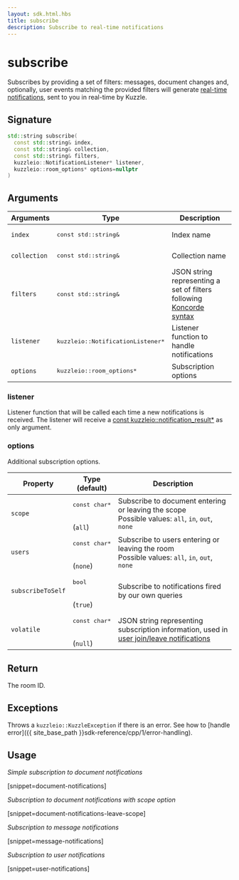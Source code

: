 ```yaml
---
layout: sdk.html.hbs
title: subscribe
description: Subscribe to real-time notifications
---
```


# subscribe

Subscribes by providing a set of filters: messages, document changes and, optionally, user events matching the provided filters will generate [real-time notifications]({{site_base_path}}api/1/essentials/real-time), sent to you in real-time by Kuzzle.

## Signature

```cpp
std::string subscribe(
  const std::string& index,
  const std::string& collection,
  const std::string& filters,
  kuzzleio::NotificationListener* listener,
  kuzzleio::room_options* options=nullptr
)
```

## Arguments

| Arguments    | Type    | Description |
|--------------|---------|-------------|
| `index` | <pre>const std::string&</pre> | Index name    |
| `collection` | <pre>const std::string&</pre> | Collection name    |
| `filters` | <pre>const std::string&</pre> | JSON string representing a set of filters following [Koncorde syntax]({{site_base_path}}koncorde/1/terms/) |
| `listener` | <pre>kuzzleio::NotificationListener*</pre> | Listener function to handle notifications |
| `options` | <pre>kuzzleio::room_options*</pre> | Subscription options |

### listener

Listener function that will be called each time a new notifications is received.
The listener will receive a [const kuzzleio::notification_result*]({{site_base_path}}sdk-reference/cpp/1/realtime-notifications) as only argument.

### options

Additional subscription options.

| Property   | Type<br/>(default)    | Description                       |
| ---------- | ------- | --------------------------------- |
| `scope` | <pre>const char\*</pre><br/>(`all`) | Subscribe to document entering or leaving the scope<br/>Possible values: `all`, `in`, `out`, `none` |
| `users` | <pre>const char\*</pre><br/>(`none`) | Subscribe to users entering or leaving the room<br/>Possible values: `all`, `in`, `out`, `none` |
| `subscribeToSelf` | <pre>bool</pre><br/>(`true`) | Subscribe to notifications fired by our own queries |
| `volatile` | <pre>const char\*</pre><br/>(`null`) | JSON string representing subscription information, used in [user join/leave notifications]({{site_base_path}}api/1/essentials/volatile-data/) |

## Return

The room ID.

## Exceptions

Throws a `kuzzleio::KuzzleException` if there is an error. See how to [handle error]({{ site_base_path }}sdk-reference/cpp/1/error-handling).

## Usage

*Simple subscription to document notifications*

[snippet=document-notifications]

*Subscription to document notifications with scope option*

[snippet=document-notifications-leave-scope]

*Subscription to message notifications*

[snippet=message-notifications]

*Subscription to user notifications*

[snippet=user-notifications]
